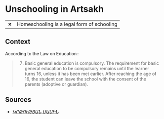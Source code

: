 # Unschooling in Artsakh
| | |
|-|-|
| __✗__ | Homeschooling is a legal form of schooling |

## Context

According to the Law on Education :

> 7. Basic general education is compulsory. The requirement for basic general education to be compulsory remains until the learner turns 16, unless it has been met earlier. After reaching the age of 16, the student can leave the school with the consent of the parents (adoptive or guardian).

## Sources

* [_ԿՐԹՈՒԹՅԱՆ ՄԱՍԻՆ_](http://www.nankr.am/hy/698)
